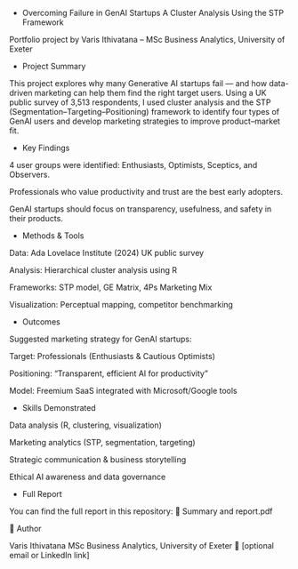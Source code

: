 - Overcoming Failure in GenAI Startups
A Cluster Analysis Using the STP Framework

Portfolio project by Varis Ithivatana – MSc Business Analytics, University of Exeter

- Project Summary

This project explores why many Generative AI startups fail — and how data-driven marketing can help them find the right target users.
Using a UK public survey of 3,513 respondents, I used cluster analysis and the STP (Segmentation–Targeting–Positioning) framework to identify four types of GenAI users and develop marketing strategies to improve product–market fit.

- Key Findings

4 user groups were identified: Enthusiasts, Optimists, Sceptics, and Observers.

Professionals who value productivity and trust are the best early adopters.

GenAI startups should focus on transparency, usefulness, and safety in their products.

- Methods & Tools

Data: Ada Lovelace Institute (2024) UK public survey

Analysis: Hierarchical cluster analysis using R

Frameworks: STP model, GE Matrix, 4Ps Marketing Mix

Visualization: Perceptual mapping, competitor benchmarking

- Outcomes

Suggested marketing strategy for GenAI startups:

Target: Professionals (Enthusiasts & Cautious Optimists)

Positioning: “Transparent, efficient AI for productivity”

Model: Freemium SaaS integrated with Microsoft/Google tools

- Skills Demonstrated

Data analysis (R, clustering, visualization)

Marketing analytics (STP, segmentation, targeting)

Strategic communication & business storytelling

Ethical AI awareness and data governance

- Full Report

You can find the full report in this repository:
📄 Summary and report.pdf

👤 Author

Varis Ithivatana
MSc Business Analytics, University of Exeter
📧 [optional email or LinkedIn link]
